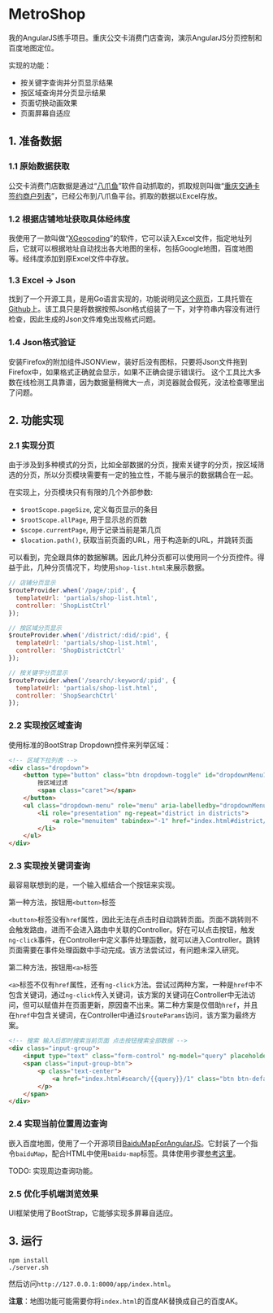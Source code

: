 # MetroShop

我的AngularJS练手项目。重庆公交卡消费门店查询，演示AngularJS分页控制和百度地图定位。

实现的功能：

 - 按关键字查询并分页显示结果
 - 按区域查询并分页显示结果
 - 页面切换动画效果
 - 页面屏幕自适应


## 1. 准备数据

### 1.1 原始数据获取
公交卡消费门店数据是通过“[八爪鱼](http://www.bazhuayu.com)”软件自动抓取的，抓取规则叫做“[重庆交通卡签约商户列表](http://www.bazhuayu.com/RuleMarketDetail?id=5702)”，已经公布到八爪鱼平台。抓取的数据以Excel存放。

### 1.2 根据店铺地址获取具体经纬度
我使用了一款叫做“[XGeocoding](http://www.gpsspg.com/xgeocoding/)”的软件，它可以读入Excel文件，指定地址列后，它就可以根据地址自动找出各大地图的坐标，包括Google地图，百度地图等。经纬度添加到原Excel文件中存放。

### 1.3 Excel -> Json
找到了一个开源工具，是用Go语言实现的，功能说明见[这个网页](http://www.cocoachina.com/bbs/read.php?tid-280731.html)，工具托管在[Github](https://github.com/sandao/ExcelTool.git)上。该工具只是将数据按照Json格式组装了一下，对字符串内容没有进行检查，因此生成的Json文件难免出现格式问题。

### 1.4 Json格式验证
安装Firefox的附加组件JSONView，装好后没有图标，只要将Json文件拖到Firefox中，如果格式正确就会显示，如果不正确会提示错误行。
这个工具比大多数在线检测工具靠谱，因为数据量稍微大一点，浏览器就会假死，没法检查哪里出了问题。

## 2. 功能实现

### 2.1 实现分页
由于涉及到多种模式的分页，比如全部数据的分页，搜索关键字的分页，按区域筛选的分页，所以分页模块需要有一定的独立性，不能与展示的数据耦合在一起。

在实现上，分页模块只有有限的几个外部参数:

- `$rootScope.pageSize`, 定义每页显示的条目
- `$rootScope.allPage`, 用于显示总的页数
- `$scope.currentPage`, 用于记录当前是第几页
- `$location.path()`, 获取当前页面的URL，用于构造新的URL，并跳转页面

可以看到，完全跟具体的数据解耦。因此几种分页都可以使用同一个分页控件。得益于此，几种分页情况下，均使用`shop-list.html`来展示数据。

```js
// 店铺分页显示
$routeProvider.when('/page/:pid', {
  templateUrl: 'partials/shop-list.html',
  controller: 'ShopListCtrl'
});

// 按区域分页显示
$routeProvider.when('/district/:did/:pid', {
  templateUrl: 'partials/shop-list.html',
  controller: 'ShopDistrictCtrl'
});

// 按关键字分页显示
$routeProvider.when('/search/:keyword/:pid', {
  templateUrl: 'partials/shop-list.html',
  controller: 'ShopSearchCtrl'
});
```

### 2.2 实现按区域查询
使用标准的BootStrap Dropdown控件来列举区域：
```html
<!-- 区域下拉列表 -->
<div class="dropdown">
	<button type="button" class="btn dropdown-toggle" id="dropdownMenu1" data-toggle="dropdown">
		按区域过滤
		<span class="caret"></span>
	</button>
	<ul class="dropdown-menu" role="menu" aria-labelledby="dropdownMenu1" ng-controller="DropdownCtrl">
		<li role="presentation" ng-repeat="district in districts">
			<a role="menuitem" tabindex="-1" href="index.html#district/{{district.abbreviation}}/1">{{district.name}}</a>
		</li>
	</ul>
</div>
```

### 2.3 实现按关键词查询
最容易联想到的是，一个输入框结合一个按钮来实现。

第一种方法，按钮用`<button>`标签

`<button>`标签没有`href`属性，因此无法在点击时自动跳转页面。页面不跳转则不会触发路由，进而不会进入路由中关联的Controller。好在可以点击按钮，触发`ng-click`事件，在Controller中定义事件处理函数，就可以进入Controller。跳转页面需要在事件处理函数中手动完成。该方法尝试过，有问题未深入研究。

第二种方法，按钮用`<a>`标签

`<a>`标签不仅有`href`属性，还有`ng-click`方法。尝试过两种方案，一种是`href`中不包含关键词，通过`ng-click`传入关键词，该方案的关键词在Controller中无法访问，但可以赋值并在页面更新，原因查不出来。第二种方案是仅借助`href`，并且在`href`中包含关键词，在Controller中通过`$routeParams`访问，该方案为最终方案。

```html
<!-- 搜索 输入后即时搜索当前页面 点击按钮搜索全部数据 -->
<div class="input-group">
	<input type="text" class="form-control" ng-model="query" placeholder="本页内搜索">
	<span class="input-group-btn">
		<p class="text-center">
			<a href="index.html#search/{{query}}/1" class="btn btn-default">全局搜索</a>
		</p>
	</span>
</div>
```

### 2.4 实现当前位置周边查询
嵌入百度地图，使用了一个开源项目[BaiduMapForAngularJS](https://github.com/leftstick/BaiduMapForAngularJS)。它封装了一个指令`baiduMap`，配合HTML中使用`baidu-map`标签。具体使用步骤[参考这里](https://github.com/leftstick/BaiduMapForAngularJS/blob/master/docs/APIDocs.md)。

TODO: 实现周边查询功能。

### 2.5 优化手机端浏览效果
UI框架使用了BootStrap，它能够实现多屏幕自适应。

## 3. 运行
```
npm install
./server.sh
```
然后访问`http://127.0.0.1:8000/app/index.html`。

**注意**：地图功能可能需要你将`index.html`的百度AK替换成自己的百度AK。
